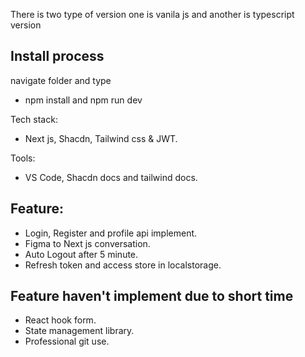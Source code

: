 There is two type of version one is vanila js and another is typescript version

## Install process
navigate folder and type 
* npm install and npm run dev


Tech stack:
* Next js, Shacdn, Tailwind css & JWT.



Tools:
* VS Code, Shacdn docs and tailwind docs.


## Feature:
* Login, Register and profile api implement.
* Figma to Next js conversation.
* Auto Logout after 5 minute.
* Refresh token and access store in localstorage.

## Feature haven't implement due to short time
* React hook form.
* State management library.
* Professional git use.


